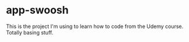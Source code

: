 # app-swoosh

This is the project I'm using to learn how to code from the Udemy course.
Totally basing stuff.
